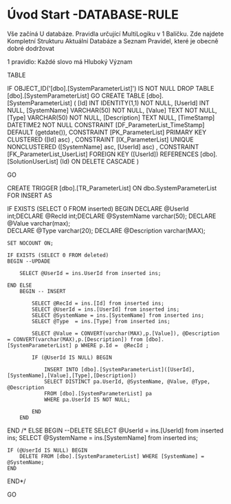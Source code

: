 ﻿# Úvod   Start -DATABASE-RULE  

Vše začíná U databáze. 
Pravidla určující MultiLogiku v 1 Balíčku.
Zde najdete Kompletní Strukturu Aktuální Databáze
a Seznam Pravidel, které je obecně dobré dodržovat

1 pravidlo: Každé slovo má Hluboký Význam

TABLE


 IF OBJECT_ID('[dbo].[SystemParameterList]') IS NOT NULL 
 DROP TABLE [dbo].[SystemParameterList] 
 GO
 CREATE TABLE [dbo].[SystemParameterList] ( 
 [Id]           INT              IDENTITY(1,1)          NOT NULL,
 [UserId]       INT                                         NULL,
 [SystemName]   VARCHAR(50)                             NOT NULL,
 [Value]        TEXT                                    NOT NULL,
 [Type]         VARCHAR(50)                             NOT NULL,
 [Description]  TEXT                                        NULL,
 [TimeStamp]    DATETIME2                               NOT NULL  CONSTRAINT [DF_ParameterList_TimeStamp] DEFAULT (getdate()),
 CONSTRAINT   [PK_ParameterList]  PRIMARY KEY CLUSTERED    ([Id] asc) ,
 CONSTRAINT   [IX_ParameterList]  UNIQUE      NONCLUSTERED ([SystemName] asc, [UserId] asc) ,
 CONSTRAINT [FK_ParameterList_UserList] FOREIGN KEY ([UserId]) REFERENCES [dbo].[SolutionUserList] (Id)  ON DELETE CASCADE )
 
 
 GO
 
 CREATE   TRIGGER [dbo].[TR_ParameterList] ON dbo.SystemParameterList
FOR INSERT
AS
 
IF EXISTS (SELECT 0 FROM inserted)
BEGIN
	DECLARE @UserId int;DECLARE @RecId int;DECLARE @SystemName varchar(50);	DECLARE @Value varchar(max);	
	DECLARE @Type varchar(20); DECLARE @Description varchar(MAX);

	SET NOCOUNT ON;

    IF EXISTS (SELECT 0 FROM deleted)
    BEGIN --UPDADE
		
		SELECT @UserId = ins.UserId from inserted ins;
		
	END ELSE
		BEGIN -- INSERT

			SELECT @RecId = ins.[Id] from inserted ins;
			SELECT @UserId = ins.[UserId] from inserted ins;
			SELECT @SystemName = ins.[SystemName] from inserted ins;
			SELECT @Type  = ins.[Type] from inserted ins;

			SELECT @Value = CONVERT(varchar(MAX),p.[Value]), @Description = CONVERT(varchar(MAX),p.[Description]) from [dbo].[SystemParameterList] p WHERE p.Id =  @RecId ;
			
			IF (@UserId IS NULL) BEGIN
			
				INSERT INTO [dbo].[SystemParameterList]([UserId],[SystemName],[Value],[Type],[Description])
				SELECT DISTINCT pa.UserId, @SystemName, @Value, @Type, @Description
				FROM [dbo].[SystemParameterList] pa
				WHERE pa.UserId IS NOT NULL;
				
			END
		END
END /* ELSE 
BEGIN --DELETE
	SELECT @UserId = ins.[UserId] from inserted ins;
	SELECT @SystemName = ins.[SystemName] from inserted ins;
	
	IF (@UserId IS NULL) BEGIN
		DELETE FROM [dbo].[SystemParameterList] WHERE [SystemName] = @SystemName;
	END
END*/

 GO